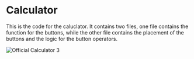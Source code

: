 # Calculator
This is the code for the caluclator. It contains two files, one file contains the function for the buttons, while the other file contains the placement of the buttons and the logic for the button operators.

![Official Calculator 3](https://github.com/varuhnselvam/Calculator/blob/master/Official%20Calulator_3.png)

